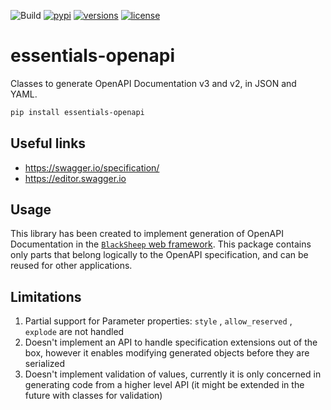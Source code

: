 ![Build](https://github.com/Neoteroi/essentials-openapi/workflows/Build/badge.svg)
[![pypi](https://img.shields.io/pypi/v/essentials-openapi.svg)](https://pypi.python.org/pypi/essentials-openapi)
[![versions](https://img.shields.io/pypi/pyversions/pydantic.svg)](https://github.com/samuelcolvin/pydantic)
[![license](https://img.shields.io/github/license/samuelcolvin/pydantic.svg)](https://github.com/samuelcolvin/pydantic/blob/master/LICENSE)

# essentials-openapi

Classes to generate OpenAPI Documentation v3 and v2, in JSON and YAML.

```bash
pip install essentials-openapi
```

## Useful links

* https://swagger.io/specification/
* https://editor.swagger.io

## Usage
This library has been created to implement generation of OpenAPI Documentation
in the [`BlackSheep` web framework](https://github.com/RobertoPrevato/BlackSheep).
This package contains only parts that belong logically to the OpenAPI specification,
and can be reused for other applications.

## Limitations

1. Partial support for Parameter properties: `style` , `allow_reserved` ,
   `explode` are not handled
2. Doesn't implement an API to handle specification extensions out of the box,
   however it enables modifying generated objects before they are serialized
3. Doesn't implement validation of values, currently it is only concerned in
   generating code from a higher level API (it might be extended in the future
   with classes for validation)

